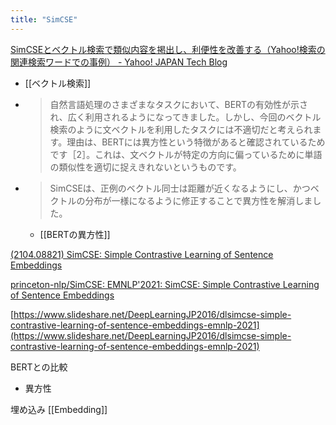 ```yaml
---
title: "SimCSE"
---
```


[SimCSEとベクトル検索で類似内容を掲出し、利便性を改善する（Yahoo!検索の関連検索ワードでの事例） - Yahoo! JAPAN Tech Blog](https://techblog.yahoo.co.jp/entry/2023050830422060/)
- [[ベクトル検索]]
- > 自然言語処理のさまざまなタスクにおいて、BERTの有効性が示され、広く利用されるようになってきました。しかし、今回のベクトル検索のように文ベクトルを利用したタスクには不適切だと考えられます。理由は、BERTには異方性という特徴があると確認されているためです［2］。これは、文ベクトルが特定の方向に偏っているために単語の類似性を適切に捉えきれないというものです。
- >  SimCSEは、正例のベクトル同士は距離が近くなるようにし、かつベクトルの分布が一様になるように修正することで異方性を解消しました。
    - [[BERTの異方性]]

[(2104.08821) SimCSE: Simple Contrastive Learning of Sentence Embeddings](https://arxiv.org/abs/2104.08821)

[princeton-nlp/SimCSE: EMNLP'2021: SimCSE: Simple Contrastive Learning of Sentence Embeddings](https://github.com/princeton-nlp/SimCSE)


[https://www.slideshare.net/DeepLearningJP2016/dlsimcse-simple-contrastive-learning-of-sentence-embeddings-emnlp-2021](https://www.slideshare.net/DeepLearningJP2016/dlsimcse-simple-contrastive-learning-of-sentence-embeddings-emnlp-2021)

BERTとの比較
- 異方性

埋め込み
[[Embedding]]
